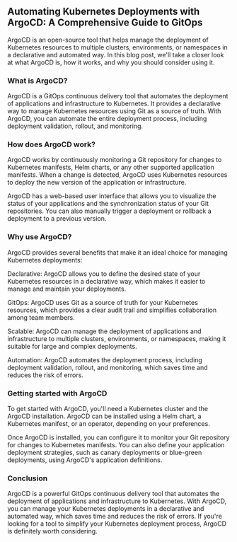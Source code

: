 ## Automating Kubernetes Deployments with ArgoCD: A Comprehensive Guide to GitOps

ArgoCD is an open-source tool that helps manage the deployment of Kubernetes resources to multiple clusters, environments, or namespaces in a declarative and automated way. In this blog post, we'll take a closer look at what ArgoCD is, how it works, and why you should consider using it.

### What is ArgoCD?

ArgoCD is a GitOps continuous delivery tool that automates the deployment of applications and infrastructure to Kubernetes. It provides a declarative way to manage Kubernetes resources using Git as a source of truth. With ArgoCD, you can automate the entire deployment process, including deployment validation, rollout, and monitoring.

### How does ArgoCD work?

ArgoCD works by continuously monitoring a Git repository for changes to Kubernetes manifests, Helm charts, or any other supported application manifests. When a change is detected, ArgoCD uses Kubernetes resources to deploy the new version of the application or infrastructure.

ArgoCD has a web-based user interface that allows you to visualize the status of your applications and the synchronization status of your Git repositories. You can also manually trigger a deployment or rollback a deployment to a previous version.

### Why use ArgoCD?

ArgoCD provides several benefits that make it an ideal choice for managing Kubernetes deployments:

Declarative: ArgoCD allows you to define the desired state of your Kubernetes resources in a declarative way, which makes it easier to manage and maintain your deployments.

GitOps: ArgoCD uses Git as a source of truth for your Kubernetes resources, which provides a clear audit trail and simplifies collaboration among team members.

Scalable: ArgoCD can manage the deployment of applications and infrastructure to multiple clusters, environments, or namespaces, making it suitable for large and complex deployments.

Automation: ArgoCD automates the deployment process, including deployment validation, rollout, and monitoring, which saves time and reduces the risk of errors.

### Getting started with ArgoCD

To get started with ArgoCD, you'll need a Kubernetes cluster and the ArgoCD installation. ArgoCD can be installed using a Helm chart, a Kubernetes manifest, or an operator, depending on your preferences.

Once ArgoCD is installed, you can configure it to monitor your Git repository for changes to Kubernetes manifests. You can also define your application deployment strategies, such as canary deployments or blue-green deployments, using ArgoCD's application definitions.

### Conclusion

ArgoCD is a powerful GitOps continuous delivery tool that automates the deployment of applications and infrastructure to Kubernetes. With ArgoCD, you can manage your Kubernetes deployments in a declarative and automated way, which saves time and reduces the risk of errors. If you're looking for a tool to simplify your Kubernetes deployment process, ArgoCD is definitely worth considering.
